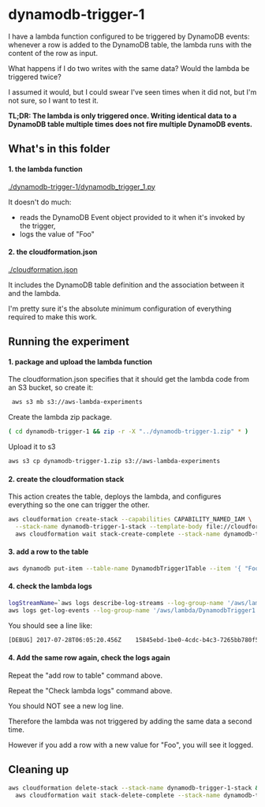 # dynamodb-trigger-1

I have a lambda function configured to be triggered by DynamoDB events: whenever a row is added to the DynamoDB table, the lambda runs with the content of the row as input.

What happens if I do two writes with the same data? Would the lambda be triggered twice?

I assumed it would, but I could swear I've seen times when it did not, but I'm not sure, so I want to test it.

**TL;DR: The lambda is only triggered once. Writing identical data to a DynamoDB table multiple times does not fire multiple DynamoDB events.**

## What's in this folder

#### 1. the lambda function

[./dynamodb-trigger-1/dynamodb_trigger_1.py](./dynamodb-trigger-1/dynamodb_trigger_1.py)

It doesn't do much:

* reads the DynamoDB Event object provided to it when it's invoked by the trigger,
* logs the value of "Foo"

#### 2. the cloudformation.json

[./cloudformation.json](./cloudformation.json)

It includes the DynamoDB table definition and the association between it and the lambda.

I'm pretty sure it's the absolute minimum configuration of everything required to make this work.

## Running the experiment

#### 1. package and upload the lambda function

The cloudformation.json specifies that it should get the lambda code from an S3 bucket, so create it:
 
```bash
 aws s3 mb s3://aws-lambda-experiments
 ```

Create the lambda zip package.

```bash
( cd dynamodb-trigger-1 && zip -r -X "../dynamodb-trigger-1.zip" * )
```

Upload it to s3

```bash
aws s3 cp dynamodb-trigger-1.zip s3://aws-lambda-experiments
```

#### 2. create the cloudformation stack

This action creates the table, deploys the lambda, and configures everything so the one can trigger the other.

```bash
aws cloudformation create-stack --capabilities CAPABILITY_NAMED_IAM \
  --stack-name dynamodb-trigger-1-stack --template-body file://cloudformation.json && \
  aws cloudformation wait stack-create-complete --stack-name dynamodb-trigger-1-stack
```

#### 3. add a row to the table

```bash
aws dynamodb put-item --table-name DynamodbTrigger1Table --item '{ "Foo": { "S": "bar" } }'
```

#### 4. check the lambda logs

```bash
logStreamName=`aws logs describe-log-streams --log-group-name '/aws/lambda/DynamodbTrigger1' | jq -r '.logStreams[-1].logStreamName'`
aws logs get-log-events --log-group-name '/aws/lambda/DynamodbTrigger1' --log-stream-name "$logStreamName" | jq -r '.events[].message'
```

You should see a line like:

```bash
[DEBUG]	2017-07-28T06:05:20.456Z	15845ebd-1be0-4cdc-b4c3-7265bb780f51	foo: "bar"
```

#### 4. Add the same row again, check the logs again

Repeat the "add row to table" command above.

Repeat the "Check lambda logs" command above.

You should NOT see a new log line. 

Therefore the lambda was not triggered by adding the same data a second time.

However if you add a row with a new value for "Foo", you will see it logged.

## Cleaning up

```bash
aws cloudformation delete-stack --stack-name dynamodb-trigger-1-stack && \
  aws cloudformation wait stack-delete-complete --stack-name dynamodb-trigger-1-stack
```
